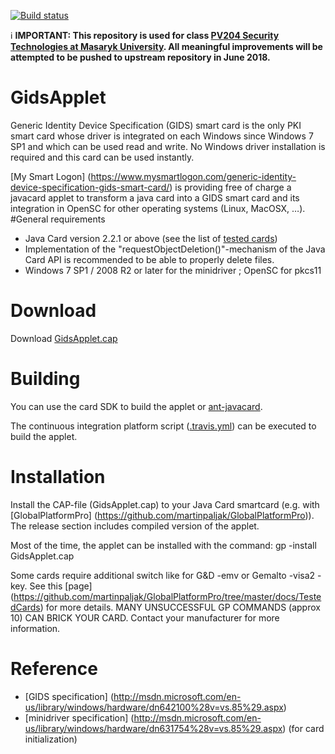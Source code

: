 [![Build status](https://travis-ci.org/JavaCardSpot-dev/GidApplet.svg?branch=master)](https://travis-ci.org/JavaCardSpot-dev/GidApplet)

:information_source: **IMPORTANT: This repository is used for class [PV204 Security Technologies at Masaryk University](https://is.muni.cz/auth/predmety/predmet?lang=en;setlang=en;pvysl=3141746). All meaningful improvements will be attempted to be pushed to upstream repository in June 2018.**

# GidsApplet
Generic Identity Device Specification (GIDS) smart card is the only PKI smart card whose driver is integrated on each Windows since Windows 7 SP1 and which can be used read and write. No Windows driver installation is required and this card can be used instantly.

[My Smart Logon] (https://www.mysmartlogon.com/generic-identity-device-specification-gids-smart-card/)  is providing free of charge a javacard applet to transform a java card into a GIDS smart card and its integration in OpenSC for other operating systems (Linux, MacOSX, …).
#General requirements

* Java Card version 2.2.1 or above (see the list of [tested cards](https://www.mysmartlogon.com/generic-identity-device-specification-gids-smart-card/tested-cards/))
* Implementation of the "requestObjectDeletion()"-mechanism of the Java Card API is recommended to be able to properly delete files.
* Windows 7 SP1 / 2008 R2 or later for the minidriver ; OpenSC for pkcs11

# Download

Download [GidsApplet.cap](https://github.com/vletoux/GidsApplet/releases)

# Building

You can use the card SDK to build the applet or [ant-javacard](https://github.com/martinpaljak/ant-javacard).

The continuous integration platform script ([.travis.yml](.travis.yml)) can be executed to build the applet.

# Installation

Install the CAP-file (GidsApplet.cap) to your Java Card smartcard (e.g. with [GlobalPlatformPro] (https://github.com/martinpaljak/GlobalPlatformPro)).
The release section includes compiled version of the applet.

Most of the time, the applet can be installed with the command:
gp -install GidsApplet.cap

Some cards require additional switch like for G&D -emv or Gemalto -visa2 -key. See this [page] (https://github.com/martinpaljak/GlobalPlatformPro/tree/master/docs/TestedCards) for more details.
MANY UNSUCCESSFUL GP COMMANDS (approx 10) CAN BRICK YOUR CARD. Contact your manufacturer for more information.

# Reference
* [GIDS specification] (http://msdn.microsoft.com/en-us/library/windows/hardware/dn642100%28v=vs.85%29.aspx)
* [minidriver specification] (http://msdn.microsoft.com/en-us/library/windows/hardware/dn631754%28v=vs.85%29.aspx) (for card initialization)
